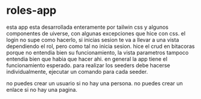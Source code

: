 # roles-app

esta app esta desarrollada enteramente por tailwin css y algunos componentes de uiverse, con algunas excepciones que hice con css.
el login no supe como hacerlo, si inicias sesion te va a llevar a una vista dependiendo el rol, pero como tal no inicia sesion.
hice el crud en bitacoras porque no entendia bien su funcionamiento, la vista parametros tampoco entendia bien que habia que hacer ahi.
en general la app tiene el funcionamiento esperado.
para realizar los seeders debe hacerse individualmente, ejecutar un comando para cada seeder.

no puedes crear un usuario si no hay una persona.
no puedes crear un enlace si no hay una pagina.

